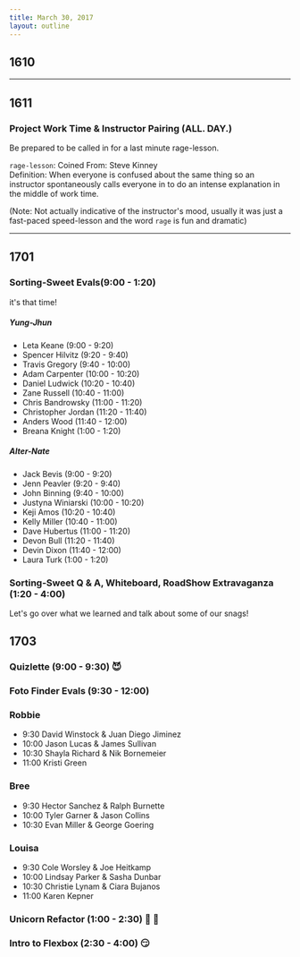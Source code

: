 ```yaml
---
title: March 30, 2017
layout: outline
---
```


## 1610

-----------------------------------------------

## 1611

### Project Work Time & Instructor Pairing (ALL. DAY.)  

Be prepared to be called in for a last minute rage-lesson.  

`rage-lesson`:
  Coined From: Steve Kinney  
  Definition: When everyone is confused about the same thing so an instructor spontaneously calls everyone in to do an intense explanation in the middle of work time.  

  (Note: Not actually indicative of the instructor's mood, usually it was just a fast-paced speed-lesson and the word `rage` is fun and dramatic)


-----------------------------------------------

## 1701

### Sorting-Sweet Evals(9:00 - 1:20)

it's that time!

##### Yung-Jhun

* Leta Keane (9:00 - 9:20)
* Spencer Hilvitz (9:20 - 9:40)
* Travis Gregory (9:40 - 10:00)
* Adam Carpenter (10:00 - 10:20)
* Daniel Ludwick (10:20 - 10:40)
* Zane Russell (10:40 - 11:00)
* Chris Bandrowsky (11:00 - 11:20)
* Christopher Jordan (11:20 - 11:40)
* Anders Wood (11:40 - 12:00)
* Breana Knight (1:00 - 1:20)

##### Alter-Nate

* Jack Bevis (9:00 - 9:20)
* Jenn Peavler (9:20 - 9:40)
* John Binning (9:40 - 10:00)
* Justyna Winiarski (10:00 - 10:20)
* Keji Amos (10:20 - 10:40)
* Kelly Miller (10:40 - 11:00)
* Dave Hubertus (11:00 - 11:20)
* Devon Bull (11:20 - 11:40)
* Devin Dixon (11:40 - 12:00)
* Laura Turk (1:00 - 1:20)

### Sorting-Sweet Q & A, Whiteboard, RoadShow Extravaganza (1:20 - 4:00)

Let's go over what we learned and talk about some of our snags!


## 1703

### Quizlette (9:00 - 9:30) :smiling_imp:

### Foto Finder Evals (9:30 - 12:00)

### Robbie

* 9:30 David Winstock & Juan Diego Jiminez
* 10:00 Jason Lucas & James Sullivan
* 10:30 Shayla Richard & Nik Bornemeier
* 11:00 Kristi Green

### Bree

* 9:30 Hector Sanchez & Ralph Burnette
* 10:00 Tyler Garner & Jason Collins
* 10:30 Evan Miller & George Goering

### Louisa

* 9:30 Cole Worsley & Joe Heitkamp
* 10:00 Lindsay Parker & Sasha Dunbar
* 10:30 Christie Lynam & Ciara Bujanos
* 11:00 Karen Kepner

### Unicorn Refactor (1:00 - 2:30) :rainbow: :horse:

### Intro to Flexbox (2:30 - 4:00) :smirk:
